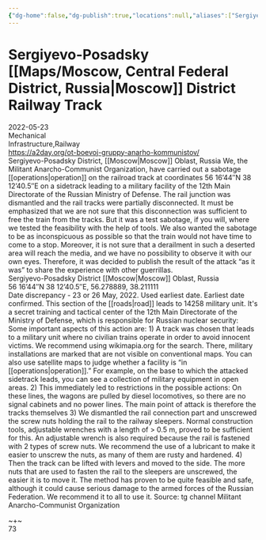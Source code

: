 ```yaml
---
{"dg-home":false,"dg-publish":true,"locations":null,"aliases":["Sergiyevo-Posadsky [[OSINT Project/Maps/Moscow, Central Federal District, Russia|Moscow]] District Railway Track"],"location":"Sergiyevo-Posadsky District, Moscow Oblast","title":"Sergiyevo-Posadsky [[OSINT Project/Maps/Moscow, Central Federal District, Russia|Moscow]] District Railway Track","tag":"mechanical, infrastructure, railway","date":"2022-05-23","linter-yaml-title-alias":"Sergiyevo-Posadsky [[OSINT Project/Maps/Moscow, Central Federal District, Russia|Moscow]] District Railway Track","permalink":"/sergiyevo-posadsky-moscow-district-railway-track/","dgHomeLink":true,"dgPassFrontmatter":true}
---
```



# Sergiyevo-Posadsky [[Maps/Moscow, Central Federal District, Russia|Moscow]] District Railway Track

2022-05-23  
Mechanical  
Infrastructure,Railway  
https://a2day.org/ot-boevoj-gruppy-anarho-kommunistov/  
Sergiyevo-Posadsky District, [[Moscow|Moscow]] Oblast, Russia We, the Militant Anarcho-Communist Organization, have carried out a sabotage [[operations|operation]] on the railroad track at coordinates 56 16’44″N 38 12’40.5″E on a sidetrack leading to a military facility of the 12th Main Directorate of the Russian Ministry of Defense. The rail junction was dismantled and the rail tracks were partially disconnected. It must be emphasized that we are not sure that this disconnection was sufficient to free the train from the tracks. But it was a test sabotage, if you will, where we tested the feasibility with the help of tools. We also wanted the sabotage to be as inconspicuous as possible so that the train would not have time to come to a stop. Moreover, it is not sure that a derailment in such a deserted area will reach the media, and we have no possibility to observe it with our own eyes. Therefore, it was decided to publish the result of the attack “as it was” to share the experience with other guerrillas.  
Sergiyevo-Posadsky District [[Moscow|Moscow]] Oblast, Russia  
56 16’44″N 38 12’40.5″E, 56.278889, 38.211111  
Date discrepancy - 23 or 26 May, 2022. Used earliest date. Earliest date confirmed. This section of the [[roads|road]] leads to 14258 military unit. It's a secret training and tactical center of the 12th Main Directorate of the Ministry of Defense, which is responsible for Russian nuclear security: Some important aspects of this action are: 1) A track was chosen that leads to a military unit where no civilian trains operate in order to avoid innocent victims. We recommend using wikimapia.org for the search. There, military installations are marked that are not visible on conventional maps. You can also use satellite maps to judge whether a facility is “in [[operations|operation]].” For example, on the base to which the attacked sidetrack leads, you can see a collection of military equipment in open areas. 2) This immediately led to restrictions in the possible actions: On these lines, the wagons are pulled by diesel locomotives, so there are no signal cabinets and no power lines. The main point of attack is therefore the tracks themselves 3) We dismantled the rail connection part and unscrewed the screw nuts holding the rail to the railway sleepers. Normal construction tools, adjustable wrenches with a length of > 0.5 m, proved to be sufficient for this. An adjustable wrench is also required because the rail is fastened with 2 types of screw nuts. We recommend the use of a lubricant to make it easier to unscrew the nuts, as many of them are rusty and hardened. 4) Then the track can be lifted with levers and moved to the side. The more nuts that are used to fasten the rail to the sleepers are unscrewed, the easier it is to move it. The method has proven to be quite feasible and safe, although it could cause serious damage to the armed forces of the Russian Federation. We recommend it to all to use it. Source: tg channel Militant Anarcho-Communist Organization

~+~  
73
